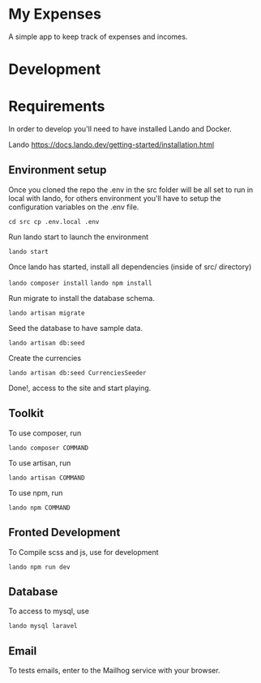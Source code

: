 # My Expenses

A simple app to keep track of expenses and incomes.

# Development

# Requirements

In order to develop you'll need to have installed Lando and Docker.

  Lando https://docs.lando.dev/getting-started/installation.html

## Environment setup

Once you cloned the repo the .env in the src folder will be all set 
to run in local with lando, for others environment you'll have 
to setup the configuration variables on the .env file.

`
cd src
cp .env.local .env
`

Run lando start to launch the environment 

`lando start`

Once lando has started, install all dependencies (inside of src/ directory)

`lando composer install`
`lando npm install`

Run migrate to install the database schema.

`lando artisan migrate`

Seed the database to have sample data.

`lando artisan db:seed`

Create the currencies

`lando artisan db:seed CurrenciesSeeder`

Done!, access to the site and start playing.

## Toolkit

To use composer, run

`lando composer COMMAND` 

To use artisan, run

`lando artisan COMMAND`

To use npm, run 

`lando npm COMMAND`

## Fronted Development

To Compile scss and js, use for development

`lando npm run dev`

## Database

To access to mysql, use

`lando mysql laravel`

## Email

To tests emails, enter to the Mailhog service with your browser.